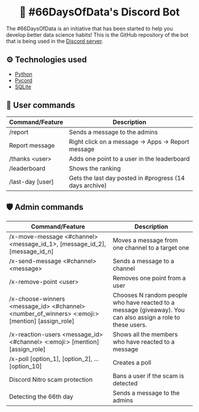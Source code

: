 <h1 align="center">🤖 #66DaysOfData's Discord Bot</h1>
The #66DaysOfData is an initiative that has been started to help you develop better data science habits! This is the GitHub repository of the bot that is being used in the <a href="https://discord.gg/PgVEqYDepQ">Discord server</a>.

## ⚙️ Technologies used
* <a href="https://www.python.org/">Python</a>
* <a href="https://docs.pycord.dev/en/master/">Pycord</a>
* <a href="https://www.sqlite.org/">SQLite</a>

## 🧍 User commands
| Command/Feature | Description |
| --- | --- |
| /report | Sends a message to the admins |
| Report message | Right click on a message → Apps → Report message |
| /thanks \<user\> | Adds one point to a user in the leaderboard |
| /leaderboard | Shows the ranking |
| /last-day [user] | Gets the last day posted in #progress (14 days archive) |

## 🛡️ Admin commands
| Command/Feature | Description |
| --- | --- |
| /x-move-message \<#channel\> \<message_id_1\>, [message_id_2], [message_id_n] | Moves a message from one channel to a target one |
| /x-send-message \<#channel\> \<message\> | Sends a message to a channel |
| /x-remove-point \<user\> | Removes one point from a user |
| /x-choose-winners \<message_id\> \<#channel\> \<number_of_winners\> \<:emoji:\> [mention] [assign_role] | Chooses N random people who have reacted to a message (giveaway). You can also assign a role to these users. |
| /x-reaction-users \<message_id\> \<#channel\> \<:emoji:\> [mention] [assign_role] | Shows all the members who have reacted to a message |
| /x-poll <question> [option_1], [option_2], ... [option_10] | Creates a poll |
| Discord Nitro scam protection | Bans a user if the scam is detected |
| Detecting the 66th day | Sends a message to the admins |